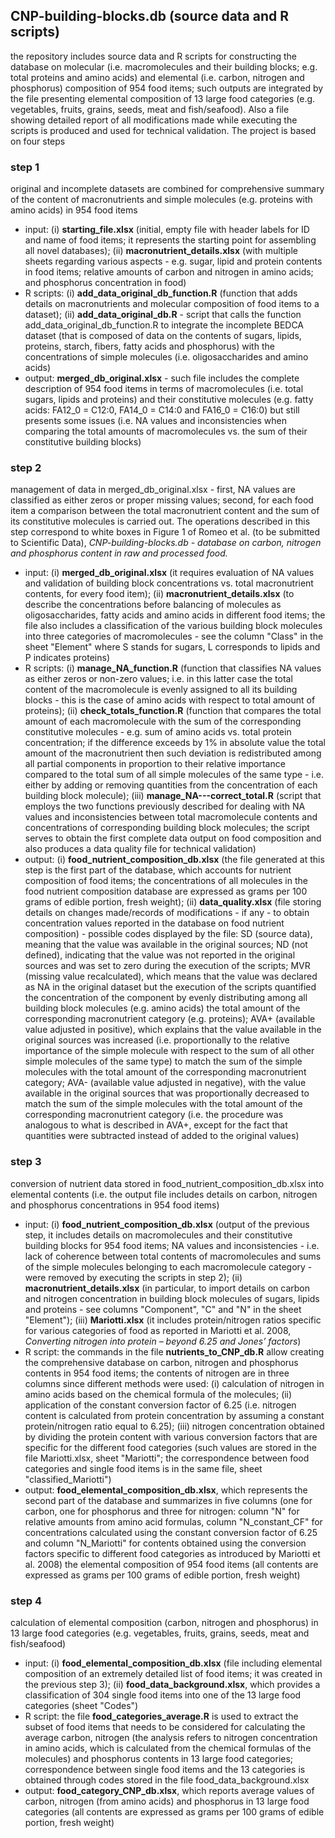 ## CNP-building-blocks.db (source data and R scripts)

the repository includes source data and R scripts for constructing the database on molecular (i.e. macromolecules and their building blocks; e.g. total proteins and amino acids) and elemental (i.e. carbon, nitrogen and phosphorus) composition of 954 food items; such outputs are integrated by the file presenting elemental composition of 13 large food categories (e.g. vegetables, fruits, grains, seeds, meat and fish/seafood). Also a file showing detailed report of all modifications made while executing the scripts is produced and used for technical validation. The project is based on four steps

### step 1
original and incomplete datasets are combined for comprehensive summary of the content of macronutrients and simple molecules (e.g. proteins with amino acids) in 954 food items
- input: (i) **starting_file.xlsx** (initial, empty file with header labels for ID and name of food items; it represents the starting point for assembling all novel databases); (ii) **macronutrient_details.xlsx** (with multiple sheets regarding various aspects - e.g. sugar, lipid and protein contents in food items; relative amounts of carbon and nitrogen in amino acids; and phosphorus concentration in food)
- R scripts: (i) **add_data_original_db_function.R** (function that adds details on macronutrients and molecular composition of food items to a dataset); (ii) **add_data_original_db.R** - script that calls the function add_data_original_db_function.R to integrate the incomplete BEDCA dataset (that is composed of data on the contents of sugars, lipids, proteins, starch, fibers, fatty acids and phosphorus) with the concentrations of simple molecules (i.e. oligosaccharides and amino acids)
- output: **merged_db_original.xlsx** - such file includes the complete description of 954 food items in terms of macromolecules (i.e. total sugars, lipids and proteins) and their constitutive molecules (e.g. fatty acids: FA12_0 = C12:0, FA14_0 = C14:0 and FA16_0 = C16:0) but still presents some issues (i.e. NA values and inconsistencies when comparing the total amounts of macromolecules vs. the sum of their constitutive building blocks)

### step 2
management of data in merged_db_original.xlsx - first, NA values are classified as either zeros or proper missing values; second, for each food item a comparison between the total macronutrient content and the sum of its constitutive molecules is carried out. The
operations described in this step correspond to white boxes in Figure 1 of Romeo et al. (to be submitted to Scientific Data), *CNP-building-blocks.db - database on carbon, nitrogen and phosphorus content in raw and processed food.*
- input: (i) **merged_db_original.xlsx** (it requires evaluation of NA values and validation of building block concentrations vs. total macronutrient contents, for every food item); (ii) **macronutrient_details.xlsx** (to describe the concentrations before balancing of molecules as oligosaccharides, fatty acids and amino acids in different food items; the file also includes a classification of the various building block molecules into three categories of macromolecules - see the column "Class" in the sheet "Element" where S stands for sugars, L corresponds to lipids and P indicates proteins)
- R scripts: (i) **manage_NA_function.R** (function that classifies NA values as either zeros or non-zero values; i.e. in this latter case the total content of the macromolecule is evenly assigned to all its building blocks - this is the case of amino acids with respect to total amount of proteins); (ii) **check_totals_function.R** (function that compares the total amount of each macromolecule with the sum of the corresponding constitutive molecules - e.g. sum of amino acids vs. total protein concentration; if the difference exceeds by 1% in absolute value the total amount of the macronutrient then such deviation is redistributed among all partial components in proportion to their relative importance compared to the total sum of all simple molecules of the same type - i.e. either by adding or removing quantities from the concentration of each building block molecule); (iii) **manage_NA---correct_total.R** (script that employs the two functions previously described for dealing with NA values and inconsistencies between total macromolecule contents and concentrations of corresponding building block molecules; the script serves to obtain the first complete data output on food composition and also produces a data quality file for technical validation)
- output: (i) **food_nutrient_composition_db.xlsx** (the file generated at this step is the first part of the database, which accounts for nutrient composition of food items; the concentrations of all molecules in the food nutrient composition database are expressed as grams per 100 grams of edible portion, fresh weight); (ii) **data_quality.xlsx** (file storing details on changes made/records of modifications - if any - to obtain concentration values reported in the database on food nutrient composition) - possible codes displayed by the file: SD (source data), meaning that the value was available in the original sources; ND (not defined), indicating that the value was not reported in the original sources and was set to zero during the execution of the scripts; MVR (missing value recalculated), which means that the value was declared as NA in the original dataset but the execution of the scripts quantified the concentration of the component by evenly distributing among all building block molecules (e.g. amino acids) the total amount of the corresponding macronutrient category (e.g. proteins); AVA+ (available value adjusted in positive), which explains that the value available in the original sources was increased (i.e. proportionally to the relative importance of the simple molecule with respect to the sum of all other simple molecules of the same type) to match the sum of the simple molecules with the total amount of the corresponding macronutrient category; AVA- (available value adjusted in negative), with the value available in the original sources that was proportionally decreased to match the sum of the simple molecules with the total amount of the corresponding macronutrient category (i.e. the procedure was analogous to what is described in AVA+, except for the fact that quantities were subtracted instead of added to the original values)

### step 3
conversion of nutrient data stored in food_nutrient_composition_db.xlsx into elemental contents (i.e. the output file includes details on carbon, nitrogen and phosphorus concentrations in 954 food items)
- input: (i) **food_nutrient_composition_db.xlsx** (output of the previous step, it includes details on macromolecules and their constitutive building blocks for 954 food items; NA values and inconsistencies - i.e. lack of coherence between total contents of macromolecules and sums of the simple molecules belonging to each macromolecule category - were removed by executing the scripts in step 2); (ii) **macronutrient_details.xlsx** (in particular, to import details on carbon and nitrogen concentration in building block molecules of sugars, lipids and proteins - see columns "Component", "C" and "N" in the sheet "Element"); (iii) **Mariotti.xlsx** (it includes protein/nitrogen ratios specific for various categories of food as reported in Mariotti et al. 2008, *Converting nitrogen into protein – beyond 6.25 and Jones’ factors*)
- R script: the commands in the file **nutrients_to_CNP_db.R** allow creating the comprehensive database on carbon, nitrogen and phosphorus contents in 954 food items; the contents of nitrogen are in three columns since different methods were used: (i) calculation of nitrogen in amino acids based on the chemical formula of the molecules; (ii) application of the constant conversion factor of 6.25 (i.e. nitrogen content is calculated from protein concentration by assuming a constant protein/nitrogen ratio equal to 6.25); (iii) nitrogen concentration obtained by dividing the protein content with various conversion factors that are specific for the different food categories (such values are stored in the file Mariotti.xlsx, sheet "Mariotti"; the correspondence between food categories and single food items is in the same file, sheet "classified_Mariotti")
- output: **food_elemental_composition_db.xlsx**, which represents the second part of the database and summarizes in five columns (one for carbon, one for phosphorus and three for nitrogen: column "N" for relative amounts from amino acid formulas, column "N_constant_CF" for concentrations calculated using the constant conversion factor of 6.25 and column "N_Mariotti" for contents obtained using the conversion factors specific to different food categories as introduced by Mariotti et al. 2008) the elemental composition of 954 food items (all contents are expressed as grams per 100 grams of edible portion, fresh weight)

### step 4
calculation of elemental composition (carbon, nitrogen and phosphorus) in 13 large food categories (e.g. vegetables, fruits, grains, seeds, meat and fish/seafood)
- input: (i) **food_elemental_composition_db.xlsx** (file including elemental composition of an extremely detailed list of food items; it was created in the previous step 3); (ii) **food_data_background.xlsx**, which provides a classification of 304 single food items into one of the 13 large food categories (sheet "Codes")
- R script: the file **food_categories_average.R** is used to extract the subset of food items that needs to be considered for calculating the average carbon, nitrogen (the analysis refers to nitrogen concentration in amino acids, which is calculated from the chemical formulas of the molecules) and phosphorus contents in 13 large food categories; correspondence between single food items and the 13 categories is obtained through codes stored in the file food_data_background.xlsx
- output: **food_category_CNP_db.xlsx**, which reports average values of carbon, nitrogen (from amino acids) and phosphorus in 13 large food categories (all contents are expressed as grams per 100 grams of edible portion, fresh weight)
